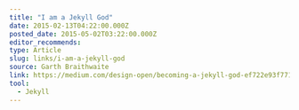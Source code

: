 ```yaml
---
title: "I am a Jekyll God"
date: 2015-02-13T04:22:00.000Z
posted_date: 2015-05-02T03:22:00.000Z
editor_recommends:
type: Article
slug: links/i-am-a-jekyll-god
source: Garth Braithwaite
link: https://medium.com/design-open/becoming-a-jekyll-god-ef722e93f771
tool:
  - Jekyll
---
```





